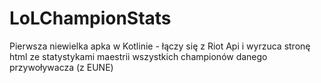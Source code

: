 # LoLChampionStats
Pierwsza niewielka apka w Kotlinie - łączy się z Riot Api i wyrzuca stronę html ze statystykami maestrii wszystkich championów danego przywoływacza (z EUNE)
